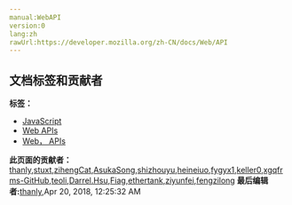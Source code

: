 ```yaml
---
manual:WebAPI
version:0
lang:zh
rawUrl:https://developer.mozilla.org/zh-CN/docs/Web/API
---
```













## 文档标签和贡献者
**标签：**
* [JavaScript](%2511 "")
* [Web APIs](%2512 "")
* [Web， APIs](%2513 "")

**此页面的贡献者：**[thanly](%2514 ""),[stuxt](%2515 ""),[zihengCat](%2516 ""),[AsukaSong](%2517 ""),[shizhouyu](%2518 ""),[heineiuo](%2519 ""),[fygyx1](%2520 ""),[keller0](%2521 ""),[xgqfrms-GitHub](%57 ""),[teoli](%160 ""),[Darrel.Hsu](%2522 ""),[Fiag](%2523 ""),[ethertank](%65 ""),[ziyunfei](%61 ""),[fengzilong](%2524 "")
**最后编辑者:**[thanly](%2514 ""),<time>Apr 20, 2018, 12:25:32 AM</time>


